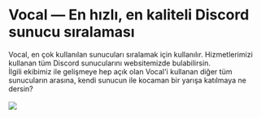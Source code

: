 # Vocal — En hızlı, en kaliteli Discord sunucu sıralaması
Vocal, en çok kullanılan sunucuları sıralamak için kullanılır. Hizmetlerimizi kullanan tüm Discord sunucularını websitemizde bulabilirsin.<br>İlgili ekibimiz ile gelişmeye hep açık olan Vocal'i kullanan diğer tüm sunucuların arasına, kendi sunucun ile kocaman bir yarışa katılmaya ne dersin?<br><br>
<img src="https://images-ext-2.discordapp.net/external/r9H8seF5sgg0gGTcM0l5yyYhj5oLNC37_OnNDiaVlIY/https/vocal-bfonu8yvk-filchan.vercel.app/vocaltk.png?width=1111&height=625">
